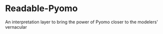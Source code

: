 # Readable-Pyomo
An interpretation layer to bring the power of Pyomo closer to the modelers' vernacular
